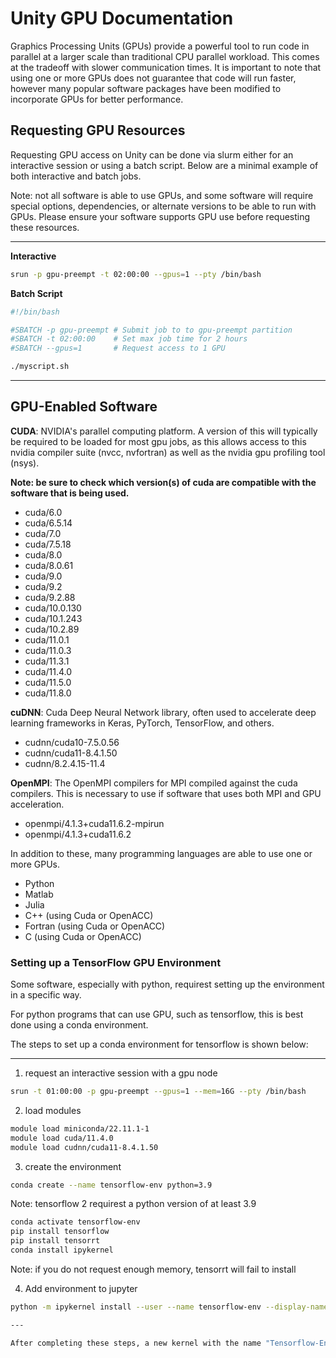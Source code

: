 # Unity GPU Documentation

Graphics Processing Units (GPUs) provide a powerful tool to run code in
parallel at a larger scale than traditional CPU parallel workload. This comes
at the tradeoff with slower communication times. It is important to note that
using one or more GPUs does not guarantee that code will run faster, however
many popular software packages have been modified to incorporate GPUs for
better performance.

## Requesting GPU Resources

Requesting GPU access on Unity can be done via slurm either for an interactive session or using a batch script.
Below are a minimal example of both interactive and batch jobs.

Note: not all software is able to use GPUs, and some software will require
special options, dependencies, or alternate versions to be able to run with
GPUs. Please ensure your software supports GPU use before requesting these
resources.

---

**Interactive**
```bash
srun -p gpu-preempt -t 02:00:00 --gpus=1 --pty /bin/bash
```


 **Batch Script**
```bash
#!/bin/bash

#SBATCH -p gpu-preempt # Submit job to to gpu-preempt partition
#SBATCH -t 02:00:00    # Set max job time for 2 hours
#SBATCH --gpus=1       # Request access to 1 GPU

./myscript.sh
```
---


## GPU-Enabled Software

**CUDA**: NVIDIA's parallel computing platform. A version of this will typically be required to be loaded for most gpu jobs, as this allows access to this nvidia compiler suite (nvcc, nvfortran) as well as the nvidia gpu profiling tool (nsys). 

**Note: be sure to check which version(s) of cuda are compatible with the software that is being used.**

- cuda/6.0
- cuda/6.5.14
- cuda/7.0
- cuda/7.5.18
- cuda/8.0
- cuda/8.0.61
- cuda/9.0
- cuda/9.2
- cuda/9.2.88
- cuda/10.0.130
- cuda/10.1.243
- cuda/10.2.89
- cuda/11.0.1
- cuda/11.0.3
- cuda/11.3.1
- cuda/11.4.0
- cuda/11.5.0
- cuda/11.8.0

**cuDNN**: Cuda Deep Neural Network library, often used to accelerate deep learning frameworks in Keras, PyTorch, TensorFlow, and others.

- cudnn/cuda10-7.5.0.56
- cudnn/cuda11-8.4.1.50
- cudnn/8.2.4.15-11.4

**OpenMPI**: The OpenMPI compilers for MPI compiled against the cuda compilers. This is necessary to use if software that uses both MPI and GPU acceleration.

- openmpi/4.1.3+cuda11.6.2-mpirun
- openmpi/4.1.3+cuda11.6.2

In addition to these, many programming languages are able to use one or more GPUs.

- Python
- Matlab
- Julia
- C++ (using Cuda or OpenACC)
- Fortran (using Cuda or OpenACC)
- C (using Cuda or OpenACC)



### Setting up a TensorFlow GPU Environment

Some software, especially with python, requirest setting up the environment in a specific way.

For python programs that can use GPU, such as tensorflow, this is best done using a conda environment.

The steps to set up a conda environment for tensorflow is shown below:

---

1. request an interactive session with a gpu node

```bash
srun -t 01:00:00 -p gpu-preempt --gpus=1 --mem=16G --pty /bin/bash
```

2. load modules

```bash
module load miniconda/22.11.1-1
module load cuda/11.4.0
module load cudnn/cuda11-8.4.1.50
```

3. create the environment

```bash
conda create --name tensorflow-env python=3.9 
```

Note: tensorflow 2 requirest a python version of at least 3.9

```bash
conda activate tensorflow-env
pip install tensorflow
pip install tensorrt
conda install ipykernel
```

Note: if you do not request enough memory, tensorrt will fail to install

4. Add environment to jupyter 
```bash
python -m ipykernel install --user --name tensorflow-env --display-name="Tensorflow-Env"

---

After completing these steps, a new kernel with the name "Tensorflow-Env" will be shown with new Open OnDemand sessions

